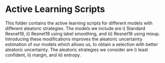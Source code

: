 # Active Learning Scripts
This folder contains the active learning scripts for different models with
different aleatoric strategies.  The models we include are i) Standard Resnet18,
ii) Resnet18 using label smoothing, and iii) Resnet18 using mixup.  Introducing
these modifications improves the aleatoric uncertainty estimation of our models
which allows us, to obtain a selection with better aleatoric uncertainty.
The aleatoric strategies we consider are i) least confident, ii) margin, and iii) entropy.
